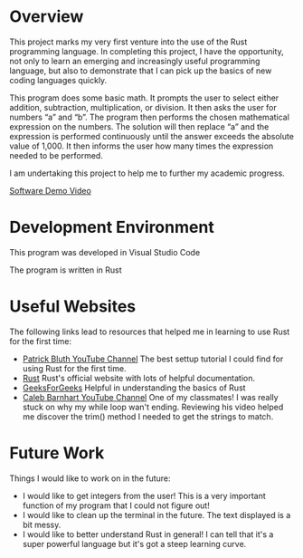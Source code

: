 # Overview

This project marks my very first venture into the use of the Rust programming language. In completing this project, I have the opportunity, not only to learn an emerging and increasingly useful programming language, but also to demonstrate that I can pick up the basics of new coding languages quickly.

This program does some basic math. It prompts the user to select either addition, subtraction, multiplication, or division. It then asks the user for numbers “a” and “b”. The program then performs the chosen mathematical expression on the numbers. The solution will then replace “a” and the expression is performed continuously until the answer exceeds the absolute value of 1,000. It then informs the user how many times the expression needed to be performed.

I am undertaking this project to help me to further my academic progress.

[Software Demo Video](http://youtube.link.goes.here)

# Development Environment

This program was developed in Visual Studio Code

The program is written in Rust

# Useful Websites

The following links lead to resources that helped me in learning to use Rust for the first time:
* [Patrick Bluth YouTube Channel](https://www.youtube.com/watch?v=SigbqtVQnyI) The best settup tutorial I could find for using Rust for the first time.
* [Rust](https://www.rust-lang.org/learn) Rust's official website with lots of helpful documentation.
* [GeeksForGeeks](https://www.geeksforgeeks.org/variables-in-rust/) Helpful in understanding the basics of Rust
* [Caleb Barnhart YouTube Channel](https://www.youtube.com/watch?v=D4Qrz15tVfk) One of my classmates! I was really stuck on why my while loop wan't ending. Reviewing his video helped me discover the trim() method I needed to get the strings to match.

# Future Work

Things I would like to work on in the future:
* I would like to get integers from the user! This is a very important function of my program that I could not figure out!
* I would like to clean up the terminal in the future. The text displayed is a bit messy.
* I would like to better understand Rust in general! I can tell that it's a super powerful language but it's got a steep learning curve.